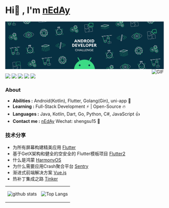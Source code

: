 # Hi👋 , I'm <a href="https://github.com/nEdAy"> nEdAy </a>

<img align="center" alt="wallpaper" src="https://github.com/nEdAy/nEdAy/raw/main/android.gif"/>

<img align="right" alt="GIF" src="https://media.giphy.com/media/SWoSkN6DxTszqIKEqv/giphy.gif" height="300" />

![](https://komarev.com/ghpvc/?username=nEdAy)
![](https://img.shields.io/badge/OS-Flutter-informational?style=flat&logo=flutter&logoColor=white&color=informational)
![](https://img.shields.io/badge/OS-Android-informational?style=flat&logo=android&logoColor=white&color=informational)
![](https://img.shields.io/badge/lang-dart-informational?style=flat&logo=dart&logoColor=white&color=informational)
![](https://img.shields.io/badge/lang-kotlin-informational?style=flat&logo=kotlin&logoColor=white&color=informational)

### About

-  **Abilities :** Android(Kotlin), Flutter, Golang(Gin), uni-app :muscle:
-  **Learning :** Full-Stack Development :zap: | Open-Source :fire:    
-  **Languages :** Java, Kotlin, Dart, Go, Python, C#, JavaScript :thumbsup:
-  **Contact me :** [nEdAy](mailto:shengsu15@gmail.com)  Wechat: shengsu15 :punch:


### 技术分享

- 为所有屏幕构建精美应用 [Flutter](https://file.neday.cn/Flutter.pdf)
- 基于GetX架构和健全的空安全的 Flutter模板项目 [Flutter2](https://file.neday.cn/Flutter2.pdf)
- 什么是鸿蒙 [HarmonyOS](https://file.neday.cn/HarmonyOS.pdf)
- 为什么需要应用Crash聚合平台 [Sentry](https://file.neday.cn/Sentry.pdf)
- 渐进式前端解决方案 [Vue.js](https://file.neday.cn/Vue.pdf)
- 热补丁集成之路 [Tinker](https://file.neday.cn/Tinker.pdf)


<table cellspacing="0" cellpadding="0" style="border: none">
  <tr>
    <td>
      
![github stats](https://github-readme-stats.vercel.app/api?username=nEdAy&count_private=true&show_icons=true)
    </td>
    <td>
      
![Top Langs](https://github-readme-stats.vercel.app/api/top-langs/?username=nEdAy&layout=compact)
    </td>
  </tr> 
</table>
